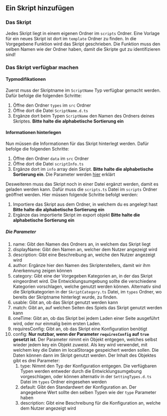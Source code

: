 ## Ein Skript hinzufügen

### Das Skript

Jedes Skript liegt in einem eigenen Ordner im `scripts` Ordner. Eine Vorlage für ein neues Skript ist dort im `template` Ordner zu finden. In die Vorgegebene Funktion wird das Skript geschrieben. Die Funktion muss den selben Namen wie der Ordner haben, damit die Skripte gut zu identifizieren sind!

### Das Skript verfügbar machen

#### Typmodifikationen

Zuerst muss der Skriptname im `ScriptName` Typ verfügbar gemacht werden. Dafür befolge die folgenden Schritte:

1. Öffne den Ordner `types` im `src` Ordner
1. Öffne dort die Datei `ScriptName.d.ts`
1. Ergänze dort beim Typen `ScriptName` den Namen des Ordners deines Skriptes. **Bitte halte die alphabetische Sortierung ein**

#### Informationen hinterlegen

Nun müssen die Informationen für das Skript hinterlegt werden. Dafür befolge die folgenden Schritte:

1. Öffne den Ordner `data` im `src` Ordner
1. Öffne dort die Datei `scriptInfo.ts`
1. Ergänze dort im `info` array dein Skript. **Bitte halte die alphabetische Sortierung ein**. Die Parameter werden [hier](#die-parameter) erklärt

Desweiteren muss das Skript noch in einer Datei ergänzt werden, damit es geladen werden kann. Dafür muss die `scripts.ts` Datei im `scripts` Ordner geöffnet werden. Hier müssen folgende Schritte befolgt werden:

1. Importiere das Skript aus dem Ordner, in welchem du es angelegt hast **Bitte halte die alphabetische Sortierung ein**
1. Ergänze das importierte Skript im export objekt **Bitte halte die alphabetische Sortierung ein**

##### Die Parameter

1. name: Gibt den Namen des Ordners an, in welchem das Skript liegt
1. displayName: Gibt den Namen an, welcher dem Nutzer angezeigt wird
1. description: Gibt eine Beschreibung an, welche den Nutzer angezeigt wird
1. author: Ergänze hier den Namen des Skripterstellers, damit wir ihm Anerkennung zeigen können
1. category: Gibt eine der Vorgegeben Kategorien an, in der das Skript eingeordnet wird. Die Entwicklungsumgebung sollte die verschiedene Kategorien vorschlagen, welche genutzt werden können. Alternativ sind die Skriptkategorien in der `SkriptCategory.ts` Datei, im `types` Ordner, wo bereits der Skriptname hinterlegt wurde, zu finden.
1. usable: Gibt an, ob das Skript genutzt werden kann
1. match: Gibt an, auf welchen Seiten des Spiels das Skript genutzt werden kann
1. oneTime: Gibt an, ob das Skript bei jedem Laden einer Seite ausgeführt wird, oder nur einmalig beim ersten Laden.
1. requiresConfig: Gibt an, ob das Skript eine Konfiguration benötigt
1. config: **Nur nutzbar, wenn der Parameter `requiresConfig` auf `true` gesetzt ist**. Der Parameter nimmt ein Objekt entgegen, welches selbst wieder jedem key ein Objekt zuweist. Als key wird verwendet, mit welchem key die Daten im localStorage gespeichert werden sollen. Die Daten können dann im Skript genutzt werden. Der Inhalt des Objektes gibt es drei Parameter:
   1. type: Nimmt den Typ der Konfiguration entgegen. Die verfügbaren Typen werden entweder durch die Entwicklungsumgebung vorgeschlagen, oder können alternativ in der `SettingTypes.d.ts` Datei im `types` Ordner eingesehen werden
   1. default: Gibt den Standardwert der Konfiguration an. Der angegebene Wert sollte den selben Typen wie der `type` Parameter haben
   1. description: Gibt eine Beschreibung für die Konfiguration an, welche dem Nutzer angezeigt wird
